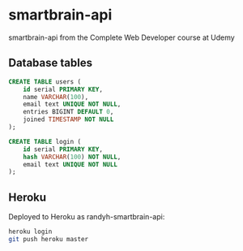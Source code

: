 # smartbrain-api

smartbrain-api from the Complete Web Developer course at Udemy

## Database tables

```SQL
CREATE TABLE users (
    id serial PRIMARY KEY,
    name VARCHAR(100),
    email text UNIQUE NOT NULL,
    entries BIGINT DEFAULT 0,
    joined TIMESTAMP NOT NULL
);

CREATE TABLE login (
    id serial PRIMARY KEY,
    hash VARCHAR(100) NOT NULL,
    email text UNIQUE NOT NULL
);

```

## Heroku

Deployed to Heroku as randyh-smartbrain-api:
```bash
heroku login
git push heroku master
```

